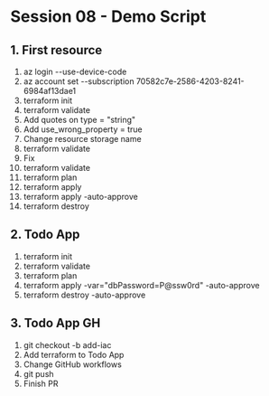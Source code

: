 # Session 08 - Demo Script

## 1. First resource

1) az login --use-device-code
2) az account set --subscription 70582c7e-2586-4203-8241-6984af13dae1
3) terraform init
4) terraform validate
5) Add quotes on type = "string"
6) Add use_wrong_property = true
7) Change resource storage name
8) terraform validate
9) Fix 
10) terraform validate
11) terraform plan
12) terraform apply
13) terraform apply -auto-approve
14) terraform destroy

## 2. Todo App

1) terraform init
2) terraform validate
3) terraform plan
4) terraform apply -var="dbPassword=P@ssw0rd" -auto-approve
5) terraform destroy -auto-approve

## 3. Todo App GH

1) git checkout -b add-iac
2) Add terraform to Todo App
3) Change GitHub workflows
4) git push
5) Finish PR
